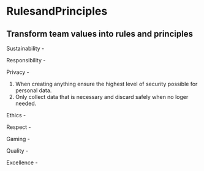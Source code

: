 # RulesandPrinciples
## Transform team values into rules and principles

Sustainability -
<!--Justin-->
Responsibility -
<!--Zach-->
Privacy - 
1. When creating anything ensure the highest level of security possible for personal data.
2. Only collect data that is necessary and discard safely when no loger needed.
<!--Matt-->
Ethics -
<!--Mark-->
Respect - 
<!--Swar-->
Gaming -
<!--Swar-->
Quality -
<!--Mak-->
Excellence -
<!--Mak-->
